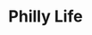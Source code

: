 ---
pid: mp207
title: Philly Life
location_transcription: Parks all around Philadelphia
coordinates: "[-75.171216364243, 39.915200488634]"
zipcode: '19143'
gen_neighborhood: West Philadelphia
neighborhood: University City
outside_phl: 
age: 
age_range: 
instagram: 
image_file_name: mp_207.jpg
proposal_transcription: Neighborhood festivals throughout summer in parks all around
  the city, each one coordinated with local community cultural organizations. Music,
  food, and then a traveling mobile mural- a map of Philly which is filled in by the
  participants of each festival, decorated and annotated by the people there.
topic: Food,Music,Neighborhoods
topic_summary: 0, 0, 0, 0, 0
type: Event,Interactive,Space,Vacant Lot,Performance,Street
keywords_other: 
credit: 
image_labels: 
twitter: 
facebook: 
permalink: "/monuments/mp207/"
layout: item-page
---